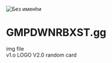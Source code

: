![Без именhи](https://github.com/user-attachments/assets/fb88e483-3a8f-4565-9717-b0871f065e18)

# GMPDWNRBXST.gg

img file  
v1.o LOGO 
V2.0 random card
